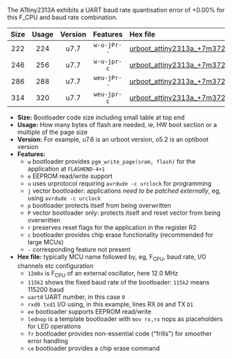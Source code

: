 The ATtiny2313A exhibits a UART baud rate quantisation error of +0.00% for this F_CPU and baud rate combination.

|Size|Usage|Version|Features|Hex file|
|:-:|:-:|:-:|:-:|:--|
|222|224|u7.7|`w-u-jPr--`|[urboot_attiny2313a_+7m3728x_++14k4_uart0_rxd0_txd1_lednop.hex](https://raw.githubusercontent.com/stefanrueger/urboot.hex/main/mcus/attiny2313a/external_oscillator/fcpu_+7m3728x/br_++14k4/urboot_attiny2313a_+7m3728x_++14k4_uart0_rxd0_txd1_lednop.hex)|
|246|256|u7.7|`w-u-jpr-c`|[urboot_attiny2313a_+7m3728x_++14k4_uart0_rxd0_txd1_lednop_fr_ce.hex](https://raw.githubusercontent.com/stefanrueger/urboot.hex/main/mcus/attiny2313a/external_oscillator/fcpu_+7m3728x/br_++14k4/urboot_attiny2313a_+7m3728x_++14k4_uart0_rxd0_txd1_lednop_fr_ce.hex)|
|286|288|u7.7|`weu-jPr--`|[urboot_attiny2313a_+7m3728x_++14k4_uart0_rxd0_txd1_ee_lednop.hex](https://raw.githubusercontent.com/stefanrueger/urboot.hex/main/mcus/attiny2313a/external_oscillator/fcpu_+7m3728x/br_++14k4/urboot_attiny2313a_+7m3728x_++14k4_uart0_rxd0_txd1_ee_lednop.hex)|
|314|320|u7.7|`weu-jpr-c`|[urboot_attiny2313a_+7m3728x_++14k4_uart0_rxd0_txd1_ee_lednop_fr_ce.hex](https://raw.githubusercontent.com/stefanrueger/urboot.hex/main/mcus/attiny2313a/external_oscillator/fcpu_+7m3728x/br_++14k4/urboot_attiny2313a_+7m3728x_++14k4_uart0_rxd0_txd1_ee_lednop_fr_ce.hex)|

- **Size:** Bootloader code size including small table at top end
- **Usage:** How many bytes of flash are needed, ie, HW boot section or a multiple of the page size
- **Version:** For example, u7.6 is an urboot version, o5.2 is an optiboot version
- **Features:**
  + `w` bootloader provides `pgm_write_page(sram, flash)` for the application at `FLASHEND-4+1`
  + `e` EEPROM read/write support
  + `u` uses urprotocol requiring `avrdude -c urclock` for programming
  + `j` vector bootloader: applications *need to be patched externally*, eg, using `avrdude -c urclock`
  + `p` bootloader protects itself from being overwritten
  + `P` vector bootloader only: protects itself and reset vector from being overwritten
  + `r` preserves reset flags for the application in the register R2
  + `c` bootloader provides chip erase functionality (recommended for large MCUs)
  + `-` corresponding feature not present
- **Hex file:** typically MCU name followed by, eg, F<sub>CPU</sub>, baud rate, I/O channels etc configuration
  + `12m0x` is F<sub>CPU</sub> of an external oscillator, here 12.0 MHz
  + `115k2` shows the fixed baud rate of the bootloader: `115k2` means 115200 baud
  + `uart0` UART number, in this case `0`
  + `rxd0 txd1` I/O using, in this example, lines RX `D0` and TX `D1`
  + `ee` bootloader supports EEPROM read/write
  + `lednop` is a template bootloader with `mov rx,rx` nops as placeholders for LED operations
  + `fr` bootloader provides non-essential code ("frills") for smoother error handling
  + `ce` bootloader provides a chip erase command
